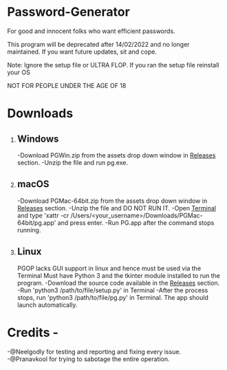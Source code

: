 # Password-Generator
For good and innocent folks who want efficient passwords.

This program will be deprecated after 14/02/2022 and no longer maintained. If you want future updates, sit and cope.

Note: Ignore the setup file or ULTRA FLOP. If you ran the setup file reinstall your OS

NOT FOR PEOPLE UNDER THE AGE OF 18

# Downloads
1. ## Windows
   -Download PGWin.zip from the assets drop down window in [Releases](https://github.com/AdityaJS12321/Password-Generator/releases) section.
   -Unzip the file and run pg.exe.
2. ## macOS
   -Download PGMac-64bit.zip from the assets drop down window in [Releases](https://github.com/AdityaJS12321/Password-Generator/releases) section.
   -Unzip the file and DO NOT RUN IT.
   -Open [Terminal](https://support.apple.com/en-in/guide/terminal/apd5265185d-f365-44cb-8b09-71a064a42125/mac) and type 'xattr -cr /Users/<your_username>/Downloads/PGMac-64bit/pg.app' and press enter.
   -Run PG.app after the command stops running.
3. ## Linux
   PGOP lacks GUI support in linux and hence must be used via the Terminal
   Must have Python 3 and the tkinter module installed to run the program.
   -Download the source code available in the [Releases](https://github.com/AdityaJS12321/Password-Generator/releases) section.
   -Run 'python3 /path/to/file/setup.py' in Terminal
   -After the process stops, run 'python3 /path/to/file/pg.py' in Terminal. The app should launch automatically.
   
# Credits - 
   -@Neelgodly for testing and reporting and fixing every issue.     
   -@Pranavkool for trying to sabotage the entire operation.
